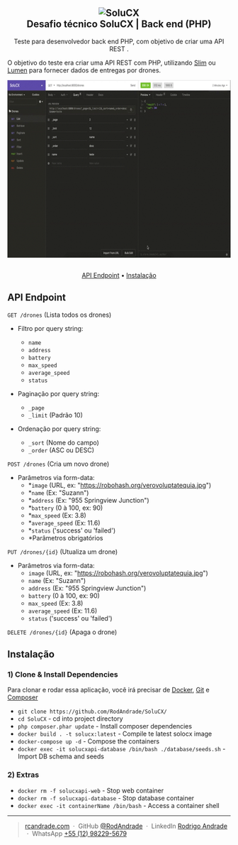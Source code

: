 <h2 align="center">
  <img src="https://solucx.com.br/wp-content/uploads/2020/04/SoluCX-Logotipo-OK-1-Original-azul.png" alt="SoluCX" height="120">
  <br>
  Desafio técnico SoluCX | Back end (PHP)
</h2>

<p align="center">Teste para desenvolvedor back end PHP, com objetivo de criar uma API REST .</p>

O objetivo do teste era criar uma API REST com PHP, utilizando [Slim](http://www.slimframework.com/) ou [Lumen](https://lumen.laravel.com/) para fornecer dados de entregas por drones.

<img align="center" width="100%" height="400" src="https://github.com/RodAndrade/SoluCX/blob/master/www/demonstracao.gif?raw=true">

<p align="center">
  <br>
  <a href="#API-Endpoint">API Endpoint</a> •
  <a href="#Instalação">Instalação</a>
</p>

## **API Endpoint**

`GET /drones` (Lista todos os drones)
- Filtro por query string:
    - `name`
    - `address`
    - `battery`
    - `max_speed`
    - `average_speed`
    - `status`
    
- Paginação por query string:
    - `_page`
    - `_limit` (Padrão 10)

- Ordenação por query string:
    - `_sort` (Nome do campo)
    - `_order` (ASC ou DESC)
    
`POST /drones` (Cria um novo drone)
- Parâmetros via form-data:
    - *`image` (URL, ex: "https://robohash.org/verovoluptatequia.jpg")
    - *`name` (Ex: "Suzann")
    - *`address` (Ex: "955 Springview Junction")
    - *`battery` (0 à 100, ex: 90)
    - *`max_speed` (Ex: 3.8)
    - *`average_speed` (Ex: 11.6)
    - *`status` ('success' ou 'failed')
    - *Parâmetros obrigatórios

`PUT /drones/{id}` (Utualiza um drone)
- Parâmetros via form-data:
    - `image` (URL, ex: "https://robohash.org/verovoluptatequia.jpg")
    - `name` (Ex: "Suzann")
    - `address` (Ex: "955 Springview Junction")
    - `battery` (0 à 100, ex: 90)
    - `max_speed` (Ex: 3.8)
    - `average_speed` (Ex: 11.6)
    - `status` ('success' ou 'failed')

`DELETE /drones/{id}` (Apaga o drone)
  
## **Instalação**

### 1) Clone & Install Dependencies

Para clonar e rodar essa aplicação, você irá precisar de [Docker](https://docs.docker.com/get-docker/), [Git](https://git-scm.com) e [Composer](https://getcomposer.org/download/)

- `git clone https://github.com/RodAndrade/SoluCX/`
- `cd SoluCX` - cd into project directory
- `php composer.phar update` - Install composer dependencies
- `docker build . -t solucx:latest` - Compile te latest solocx image
- `docker-compose up -d` - Compose the containers
- `docker exec -it solucxapi-database /bin/bash ./database/seeds.sh` - Import DB schema and seeds

### 2) Extras

- `docker rm -f solucxapi-web` - Stop web container
- `docker rm -f solucxapi-database` - Stop database container
- `docker exec -it containerName /bin/bash` - Access a container shell

---

> [rcandrade.com](https://rcandrade.com) &nbsp;&middot;&nbsp;
> GitHub [@RodAndrade](https://github.com/RodAndrade) &nbsp;&middot;&nbsp;
> LinkedIn [Rodrigo Andrade](https://www.linkedin.com/in/rodrigo-andrade-27969bb3/) &nbsp;&middot;&nbsp;
> WhatsApp [+55 (12) 98229-5679](https://wa.me/5512982295679)
